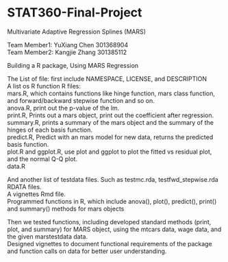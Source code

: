 # STAT360-Final-Project 
Multivariate Adaptive Regression Splines (MARS)

Team Member1: YuXiang Chen 301368904  
Team Member2: Kangjie Zhang 301385112  

Building a R package, Using MARS Regression  

The List of file: first include NAMESPACE, LICENSE, and  DESCRIPTION  
A list os R function R files:   
mars.R, which contains functions like hinge function, mars class function, and forward/backward stepwise function and so on.  
anova.R, print out the p-value of the lm.   
print.R, Prints out a mars object, print out the coefficient after regression.  
summary.R, prints a summary of the mars object and the summary of the hinges of each basis function.  
predict.R, Predict with an mars model for new data, returns the predicted basis function.  
plot.R and ggplot.R, use plot and ggplot to plot the fitted vs residual plot, and the normal Q-Q plot.  
data.R  

And another list of testdata files. Such as testmc.rda, testfwd_stepwise.rda RDATA files.  
A vignettes Rmd file.  
Programmed functions in R, which include anova(), plot(), predict(), print() and summary() methods for mars objects  


Then we tested functions, including developed standard methods (print, plot, and summary) for MARS object, using the mtcars data, wage data, and the given marstestdata data.  
Designed vignettes to document functional requirements of the package and function calls on data for better user understanding.  
